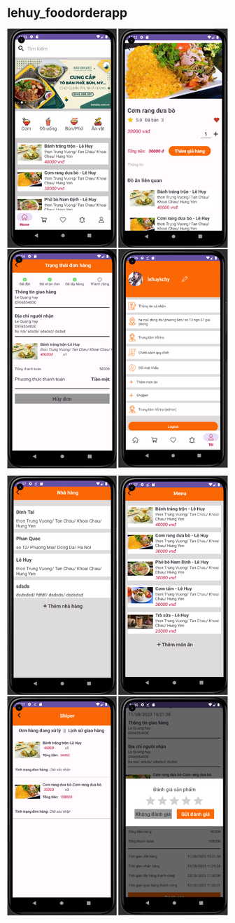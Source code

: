 # lehuy_foodorderapp
<p align="center">
  <img src="app/src/main/res/asset/anh1.png" alt="anh1" width="250" height="500"/>
  <img src="app/src/main/res/asset/anh2.png" alt="anh2" width="250" height="500"/>
  <img src="app/src/main/res/asset/anh3.png" alt="anh3" width="250" height="500"/>
  <img src="app/src/main/res/asset/anh4.png" alt="anh4" width="250" height="500"/>
</p>
<p align="center">
  <img src="app/src/main/res/asset/anh5.png" alt="anh5" width="250" height="500"/>
  <img src="app/src/main/res/asset/anh6.png" alt="anh6" width="250" height="500"/>
  <img src="app/src/main/res/asset/anh7.png" alt="anh7" width="250" height="500"/>
  <img src="app/src/main/res/asset/anh8.png" alt="anh8" width="250" height="500"/>
</p>


